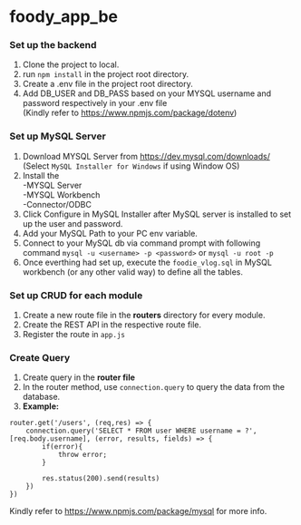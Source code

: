 # foody_app_be
### Set up the backend
1. Clone the project to local.
2. run `npm install` in the project root directory.
3. Create a .env file in the project root directory.
4. Add DB_USER and DB_PASS based on your MYSQL username and password respectively in your .env file  
(Kindly refer to https://www.npmjs.com/package/dotenv)  

### Set up MySQL Server
1. Download MYSQL Server from https://dev.mysql.com/downloads/ (Select `MySQL Installer for Windows` if using Window OS)
2. Install the   
  -MYSQL Server   
  -MYSQL Workbench  
  -Connector/ODBC  
3. Click Configure in MySQL Installer after MySQL server is installed to set up the user and password.
4. Add your MySQL Path to your PC env variable.
5. Connect to your MySQL db via command prompt with following command
  `mysql -u <username> -p <password>` or  `mysql -u root -p`  
6. Once everthing had set up, execute the `foodie_vlog.sql` in MySQL workbench (or any other valid way) to define all the tables.

### Set up CRUD for each module
1. Create a new route file in the **routers** directory for every module.
2. Create the REST API in the respective route file.
3. Register the route in `app.js`

### Create Query
1. Create query in the **router file**
2. In the router method, use `connection.query` to query the data from the database.  
3. **Example:**
```
router.get('/users', (req,res) => {
    connection.query('SELECT * FROM user WHERE username = ?', [req.body.username], (error, results, fields) => {
        if(error){
            throw error;
        }

        res.status(200).send(results)
    })
})
```
Kindly refer to https://www.npmjs.com/package/mysql for more info.
